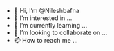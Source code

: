 - 👋 Hi, I’m @Nileshbafna
- 👀 I’m interested in ...
- 🌱 I’m currently learning ...
- 💞️ I’m looking to collaborate on ...
- 📫 How to reach me ...

<!---
Nileshbafna/Nileshbafna is a ✨ special ✨ repository because its `README.md` (this file) appears on your GitHub profile.
You can click the Preview link to take a look at your changes.
--->
